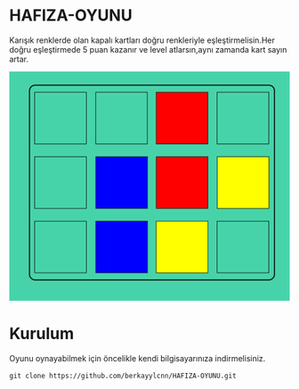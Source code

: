 # HAFIZA-OYUNU
Karışık renklerde olan kapalı kartları doğru renkleriyle eşleştirmelisin.Her doğru eşleştirmede 5 puan kazanır ve level atlarsın,aynı zamanda kart sayın artar.

![](/src/Hafızaoyunu.png)

# Kurulum
Oyunu oynayabilmek için öncelikle kendi bilgisayarınıza indirmelisiniz.
```
git clone https://github.com/berkayylcnn/HAFIZA-OYUNU.git
```



